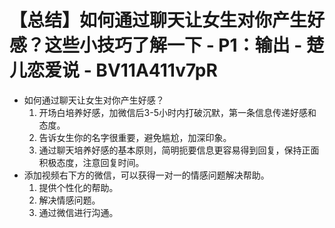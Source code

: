 # 【总结】如何通过聊天让女生对你产生好感？这些小技巧了解一下 - P1：输出 - 楚儿恋爱说 - BV11A411v7pR

-   如何通过聊天让女生对你产生好感？
    1.  开场白培养好感，加微信后3-5小时内打破沉默，第一条信息传递好感和态度。
    2.  告诉女生你的名字很重要，避免尴尬，加深印象。
    3.  通过聊天培养好感的基本原则，简明扼要信息更容易得到回复，保持正面积极态度，注意回复时间。
-   添加视频右下方的微信，可以获得一对一的情感问题解决帮助。
    1.  提供个性化的帮助。
    2.  解决情感问题。
    3.  通过微信进行沟通。